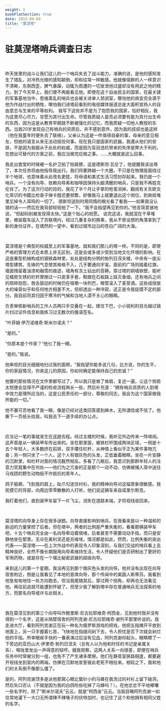 ```yaml
---
weight: 1
bookFlatSection: true
date: 2022-06-04
title: "莫涅塔"
---
```


# 驻莫涅塔哨兵调查日志

<br/>

昨天夜里的战斗让我们这儿的一个哨兵失去了战斗能力，准确的说，是他的感知发生了错乱，对冷热光暗的感知颠倒，却和往常一样敏感。他就像宿醉的人一样意识不清晰，东倒西歪，脾气暴躁，动辄为周遭的一切发泄他过盛却没有用武之地的精力。到了今天早上，我们便不再能看见他。即使在这个自由民主的国家，在最关键的军事基地当中，思维紊乱的哨兵也会被关进单人禁闭室，哪怕他的病变完全源于他为作战付出的牺牲，哪怕我们进塔前看到的电视媒体报道总是大面积宣扬人的自由意志与生来的平等权利。
我写下这些并不是为了抱怨我的国家，恰好相反，我为这里尽心尽力，甘愿为其付出生命。尽管我质疑人是否必须要有能为其付出生命的东西，因为这是从教育早期就不断被强化的记忆，而我质疑一切他人教授的东西。当我20岁发现自己有哨兵的资质后，并不感到意外，因为我的叔叔也是这样（他在我童年时便失去了联络）。父亲认为这是一件值得自豪的事，母亲的意见相左，但她的语言从来无法动摇任何事。现在我只是国家的武器。我遵从他们的安排，不是因为我服从于此处的权威，而是因为盲目违抗带来的失序是弊大于利的，在想出可替代的方案之前，我应当做完应做之事。……大概就是这么回事。

我走出食堂的时候被一名护卫拍了拍肩膀，这是德斯坦·瓦伦丁，他提醒我该出塔了，本次任务将由他指导我出行。我们将要跨越一个大圈，不只是在物理层面绕过半个地球，也意味着从此改名更姓，将母语和美式生活习惯封存起来。我仍是一个哨兵，一个没有向导、依赖向导素和咖啡因保持头脑清醒的哨兵，只是我不再姓克伦肖了。为了这次行动的目的，我花了半个月让手掌的枪茧消掉，翻阅有关东欧文化常识的书籍比检查子弹卡膛还要频繁，好像我马上就要退出这个岗位，到故纸堆里忘掉令人耳鸣的一切了。
德斯坦送别时用同情的眼光看了看我——如果我没认错的话——然后在我背部轻轻拍了一下。“我不会指望再见到你的。”他言简意骇地说，“但起码别被发现得太快。”这是个贴心的祝愿。
说完这话，我就混在干草堆里，被装载车运入了苏联境内，经过几番复杂的换乘，我从不曾设想的角落拿到了新的身份证件，在偶然的一望中，看到过城市边沿的苍白广阔的大海。

<br/>

莫涅塔是个典型的权威至上的军事基地，就和我们那儿的塔一样。不同的是，即使严格的管理方式在本质上并无区别，还是会或多或少受到当地文化环境的影响。在这座重型机械构成的钢铁森林里，处处是结构分明的勃列日涅夫楼，中央有一座尖塔型建筑，先锋的气息使其格格不入，几乎要通向宇宙。面前的广场则插着红旗，墙面残留着油漆和融雪的痕迹，墙角有冻土钻出的苔藓。穿过塔的铜墙铁壁，能听见楼房生锈的栏杆摩擦过一只皮革手套，鞋跟在石板路上踩灭香烟，还有哨兵之间的琐碎抱怨，唇舌鼓动的时候仍在咀嚼一块列巴，喉管滚入了麦芽酒。这些成倍放大的噪音似乎和任何地方相差不大，但却透出一种冷寂，这正是令我捉摸不定的部分。我目前将其归因于寒冷的气候和当地人漠不关心的眼睛。

负责审核新哨兵的工作人员两只手交叠在一起，撑住下巴，小小锐利的目光越过镜片扫过证件信息和我练习过无数次的俄语签名。

“叶菲姆·伊万诺维奇·斯米尔诺夫？”

“是的。”

“你原本是个作家？”他乜了我一眼。

“是的。”我说。

他审视的目光细细地扫过我的面颊，“我指望你能多说几句，比方说，你的生平，你的家庭情况，你来这儿的原因，你如何确定能保持自己的忠诚？”

他要的那些情况在文件里都写过了。所以我只是耸了耸肩，复述一遍，让这个倘若太短便会显得不严谨的检收流程再长一些，然后补充道：“拥有哨兵资质的人到塔中效力是理所应当的，这是公民责任的一部分，尊敬的同志，我会为这个国家做我所能的一切。”

他不置可否地看了我一眼，像是已经对这类回答感到麻木，无所谓信或不信了。他撕下一页纸头给我，叫我去下一道手续的办公点。

<br/>

应当记一笔的事就发生在这趟去程。经过主楼的时候，我听见外边传来一阵喧闹。这声音是从一辆装甲车传出来的。坐在那里面，被铁栏杆围成两块区域，一侧是十五个年轻人，大多数挤在前排，双手攥住栏杆，从神情上看似乎正为某件事物亢奋；另一侧只坐了一个人，这个人有银灰色的头发，正低垂着眼睛，坐在一片安静的沉默里，和栏杆对面的情况截然相反。多看了几眼后，我意识到那群年轻人的注意力究竟集中在何处——他们为之亢奋的正是那个一动不动、仿佛被捕入笼中送往马戏团的野生动物般不作抵抗的青年人。

鸽子振翅，飞到我的肩上，趾爪勾连住衬衫。我的精神向导对这幅景象很敏感。我抚摸它的背部，向周边零零散散的人打听，他们说这辆车来自诺里尔斯克。

我盯着他们，直到装甲车留下一片飞尘，消失在道路末端，才将视线收回来。

<br/>

莫涅塔的向导身上存在很多谜题。向导直接影响到哨兵，在我看来是以一种温和的胁迫的力量掌控了后者。但在塔中，两者的比例是严重失衡的，看看那辆装甲车吧，十五个哨兵完全由一名向导牵动着情绪，后者甚至不需要动动手指，而只是安静地坐在那里。无论在美利坚还是苏维埃，情况都是如此，然而，比例失衡的突出代表——莫涅塔——在上次作战中的表现令人印象深刻，与我们交战的哨兵看上去精神良好，全然不像长期服用向导素维持生活，令人怀疑他们是否研制出了更好的军用药物，或是存在一个堪比秘密武器的超级向导。

来到这儿的第一个星期，我没再见到那个银灰色头发的向导。他并没有出现在向导宿舍附近，倒是让我看见了本地的首席向导，那个传闻中的美国人斯蒂芬。我看到他急匆匆地往一处方向跑去，但当我尾随其后，穿过两个拐角，却再也无法看见他。再往前追就可能遭到怀疑了。但至少我了解到塔中存在普通哨兵无法探索的地方，而那名向导或许与此相关。

<br/>

我在莫涅见到的第三个向导叫作鲍里斯·尼古拉耶维奇·柯西金，见到他时我并没有得到一个名字，这是从隔壁宿舍的阿列克谢·尼古拉耶维奇·谢列平那里听说的。我走进大厅，看到阿列克谢正在玩一种名为俄罗斯游戏的把戏，他把五指摊开平放到地面上，另一只手握着匕首，飞快地在指缝间剁下去，令人担忧是否下次就会剁烂他的手指。所幸眼疾手快的一番表演过后没有见血，阿列克谢仰起头，眼睛瞟了一下旁边的亚历山大·伊里奇·勃列日涅夫（总有人以为他和时任的书记是亲属关系），喉咙里发出一声得意的轻哼。据我观察，这两人关系一向很差，即使在哨兵任务中时常被分到一组，也免不了产生诸多摩擦。他们在静音室狭路相逢，都要避开视线坐到室内的两端，仿佛在沉默地宣誓彼此老死不相往来。相较之下，我和他们的关系倒不像那么僵了。

是的，阿列克谢顶多是派他那窝心眼比螫针小的马蜂在我洗过的衬衫上留下破洞，然后矢口否认（不就是因为我的白鸽险些吃掉了马蜂吗？）。在他忿忿不平地嘟囔一些名字时，除了“斯米尔诺夫”云云，就是“柯西金”云云。当我目睹阿列克谢一如往常地灌下一大口无所谓辣不辣嗓子的伏特加时，也记住了这个和他拥有相同父姓的名字。